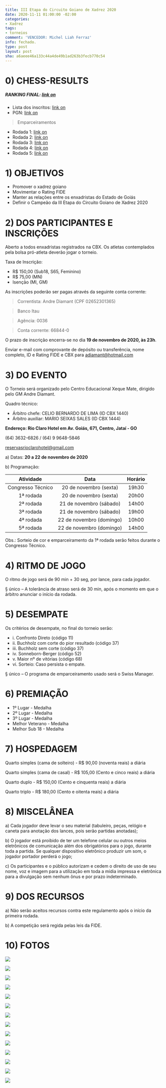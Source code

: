 ```yaml
---
title: III Etapa do Circuito Goiano de Xadrez 2020
date: 2020-11-11 01:00:00 -02:00
categories:
- Xadrez
tags:
- torneios
comment: 'VENCEDOR: Michel Liah Ferraz'
info: fechado.
type: post
layout: post
sha: a6aeee46a133c44a4de49b1ad263b3fecb770c54
---
```


# 0) CHESS-RESULTS

##### RANKING FINAL: [link on](https://chess-results.com/tnr540625.aspx?lan=1&art=4&turdet=YES&flag=30)
- Lista dos inscritos: [link on](https://chess-results.com/tnr540625.aspx?lan=1)
- PGN: [link on](https://chess-results.com/PartieSuche.aspx?lan=1&id=50023&tnr=540625&art=3)

>Emparceiramentos
 - Rodada 1: [link on](https://chess-results.com/tnr540625.aspx?lan=1&art=2&rd=1&turdet=YES&flag=30)
 - Rodada 2: [link on](https://chess-results.com/tnr540625.aspx?lan=1&art=2&rd=2&turdet=YES&flag=30)
 - Rodada 3: [link on](https://chess-results.com/tnr540625.aspx?lan=1&art=2&rd=3&turdet=YES&flag=30)
 - Rodada 4: [link on](https://chess-results.com/tnr540625.aspx?lan=1&art=2&rd=4&turdet=YES&flag=30)
 - Rodada 5: [link on](https://chess-results.com/tnr540625.aspx?lan=1&art=2&rd=5&turdet=YES&flag=30)

# 1) OBJETIVOS
- Promover o xadrez goiano
- Movimentar o Rating FIDE
- Manter as relações entre os enxadristas do Estado de Goiás
- Definir o Campeão da III Etapa do Circuito Goiano de Xadrez 2020

# 2) DOS PARTICIPANTES E INSCRIÇÕES

Aberto a todos enxadristas registrados na CBX.
Os atletas contemplados pela bolsa pró-atleta deverão jogar o torneio.

Taxa de Inscrição:
- R$ 150,00 (Sub18, S65, Feminino)
- R$ 75,00 (MN)
- Isenção (MI, GM)

As inscrições poderão ser pagas através da seguinte conta corrente:
>Correntista: Andre Diamant (CPF 02652301365)

>Banco Itau

>Agência: 0036

>Conta corrente: 66844-0

O prazo de inscrição encerra-se no dia **19 de novembro de 2020, às 23h**.

Enviar e-mail com comprovante de depósito ou transferência, nome completo, ID e Rating FIDE e CBX para adiamant@hotmail.com

# 3) DO EVENTO

O Torneio será organizado pelo Centro Educacional Xeque Mate, dirigido pelo GM Andre Diamant.

Quadro técnico:
- Árbitro chefe: CELIO BERNARDO DE LIMA (ID CBX 1440)
- Árbitro auxiliar: MARIO SEIXAS SALES (ID CBX 1444)

**Endereço: Rio Claro Hotel em Av. Goiás, 671, Centro, Jataí - GO**

(64) 3632-6826 / (64) 9 9648-5846

reservasrioclarohotel@gmail.com

a) Datas: **20 a 22 de novembro de 2020**

b) Programação:

| Atividade | Data | Horário |
|:-:|:-:|:-:|
| Congresso Técnico | 20 de novembro (sexta) | 19h30 |
| 1ª rodada | 20 de novembro (sexta) | 20h00 |
| 2ª rodada | 21 de novembro (sábado) | 14h00 |
| 3ª rodada | 21 de novembro (sábado) | 19h00 |
| 4ª rodada | 22 de novembro (domingo) | 10h00 |
| 5ª rodada | 22 de novembro (domingo) | 14h00 |

Obs.: Sorteio de cor e emparceiramento da 1ª rodada serão feitos durante o Congresso Técnico.

# 4) RITMO DE JOGO

O ritmo de jogo será de 90 min + 30 seg, por lance, para cada jogador.

§ único – A tolerância de atraso será de 30 min, após o momento em que o árbitro anunciar o início da rodada.

# 5) DESEMPATE

Os critérios de desempate, no final do torneio serão:
- i. Confronto Direto (código 11)
- ii. Buchholz com corte do pior resultado (código 37)
- iii. Buchholz sem corte (código 37)
- iv. Sonneborn-Berger (código 52)
- v. Maior nº de vitórias (código 68)
- vi. Sorteio: Caso persista o empate.

§ único – O programa de emparceiramento usado será o Swiss Manager.

# 6) PREMIAÇÃO
- 1º Lugar - Medalha
- 2º Lugar - Medalha
- 3º Lugar - Medalha
- Melhor Veterano - Medalha
- Melhor Sub 18 - Medalha

# 7) HOSPEDAGEM

Quarto simples (cama de solteiro) - R$ 90,00 (noventa reais) a diária

Quarto simples (cama de casal) - R$ 105,00 (Cento e cinco reais) a diária

Quarto duplo - R$ 150,00 (Cento e cinquenta reais) a diária

Quarto triplo - R$ 180,00 (Cento e oitenta reais) a diária

# 8) MISCELÂNEA

a) Cada jogador deve levar o seu material (tabuleiro, peças, relógio e caneta para anotação dos lances, pois serão partidas anotadas);

b) O jogador está proibido de ter um telefone celular ou outros meios eletrônicos de comunicação além dos obrigatórios para o jogo, durante toda a partida. Se qualquer dispositivo eletrônico produzir um som, o jogador portador perderá o jogo;

c) Os participantes e o público autorizam e cedem o direito de uso de seu nome, voz e imagem para a utilização em toda a mídia impressa e eletrônica para a divulgação sem nenhum ônus e por prazo indeterminado.

# 9) DOS RECURSOS

a) Não serão aceitos recursos contra este regulamento após o início da primeira rodada.

b) A competição será regida pelas leis da FIDE.

# 10) FOTOS

[![](https://raw.githubusercontent.com/marioseixas/marioseixas.github.io/master/category/torneio-001%202%20(2).jpeg)](https://raw.githubusercontent.com/marioseixas/marioseixas.github.io/master/category/torneio-001%202%20(2).jpeg)

[![](https://raw.githubusercontent.com/marioseixas/marioseixas.github.io/master/category/torneio-001%202%20(1).jpeg)](https://raw.githubusercontent.com/marioseixas/marioseixas.github.io/master/category/torneio-001%202%20(1).jpeg)

[![](https://raw.githubusercontent.com/marioseixas/marioseixas.github.io/master/category/torneio-001%202.jpeg)](https://raw.githubusercontent.com/marioseixas/marioseixas.github.io/master/category/torneio-001%202.jpeg)

[![](https://raw.githubusercontent.com/marioseixas/marioseixas.github.io/master/category/torneio-001%200%20(1).jpeg)](https://raw.githubusercontent.com/marioseixas/marioseixas.github.io/master/category/torneio-001%200%20(1).jpeg)

[![](https://raw.githubusercontent.com/marioseixas/marioseixas.github.io/master/category/torneio-001%200%20(10).jpeg)](https://raw.githubusercontent.com/marioseixas/marioseixas.github.io/master/category/torneio-001%200%20(10).jpeg)

[![](https://raw.githubusercontent.com/marioseixas/marioseixas.github.io/master/category/torneio-001%200%20(2).jpeg)](https://raw.githubusercontent.com/marioseixas/marioseixas.github.io/master/category/torneio-001%200%20(2).jpeg)

[![](https://raw.githubusercontent.com/marioseixas/marioseixas.github.io/master/category/torneio-001%200%20(3).jpeg)](https://raw.githubusercontent.com/marioseixas/marioseixas.github.io/master/category/torneio-001%200%20(3).jpeg)

[![](https://raw.githubusercontent.com/marioseixas/marioseixas.github.io/master/category/torneio-001%200%20(4).jpeg)](https://raw.githubusercontent.com/marioseixas/marioseixas.github.io/master/category/torneio-001%200%20(4).jpeg)

[![](https://raw.githubusercontent.com/marioseixas/marioseixas.github.io/master/category/torneio-001%200%20(5).jpeg)](https://raw.githubusercontent.com/marioseixas/marioseixas.github.io/master/category/torneio-001%200%20(5).jpeg)

[![](https://raw.githubusercontent.com/marioseixas/marioseixas.github.io/master/category/torneio-001%200%20(6).jpeg)](https://raw.githubusercontent.com/marioseixas/marioseixas.github.io/master/category/torneio-001%200%20(6).jpeg)

[![](https://raw.githubusercontent.com/marioseixas/marioseixas.github.io/master/category/torneio-001%200%20(7).jpeg)](https://raw.githubusercontent.com/marioseixas/marioseixas.github.io/master/category/torneio-001%200%20(7).jpeg)

[![](https://raw.githubusercontent.com/marioseixas/marioseixas.github.io/master/category/torneio-001%200%20(8).jpeg)](https://raw.githubusercontent.com/marioseixas/marioseixas.github.io/master/category/torneio-001%200%20(8).jpeg)

[![](https://raw.githubusercontent.com/marioseixas/marioseixas.github.io/master/category/torneio-001%200%20(9).jpeg)](https://raw.githubusercontent.com/marioseixas/marioseixas.github.io/master/category/torneio-001%200%20(9).jpeg)

[![](https://raw.githubusercontent.com/marioseixas/marioseixas.github.io/master/category/torneio-001%200.jpeg)](https://raw.githubusercontent.com/marioseixas/marioseixas.github.io/master/category/torneio-001%200.jpeg)
